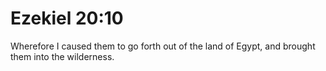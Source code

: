 # Ezekiel 20:10

Wherefore I caused them to go forth out of the land of Egypt, and brought them into the wilderness.